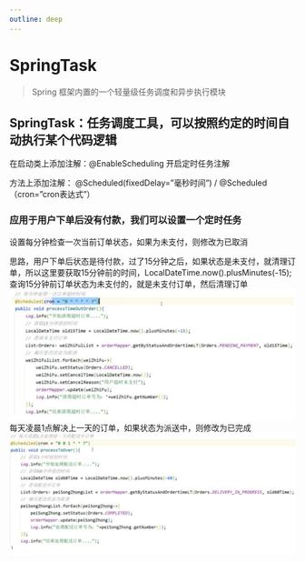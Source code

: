 ```yaml
---
outline: deep
---
```


# SpringTask

> Spring 框架内置的一个轻量级任务调度和异步执行模块

## SpringTask：任务调度工具，可以按照约定的时间自动执行某个代码逻辑
在启动类上添加注解：@EnableScheduling 开启定时任务注解

方法上添加注解： @Scheduled(fixedDelay=”毫秒时间”) / @Scheduled（cron=”cron表达式”）
### 应用于用户下单后没有付款，我们可以设置一个定时任务
设置每分钟检查一次当前订单状态，如果为未支付，则修改为已取消

思路，用户下单后状态是待付款，过了15分钟之后，如果状态是未支付，就清理订单，所以这里要获取15分钟前的时间，LocalDateTime.now().plusMinutes(-15); 查询15分钟前订单状态为未支付的，就是未支付订单，然后清理订单
![](../public/images/56.png)
每天凌晨1点解决上一天的订单，如果状态为派送中，则修改为已完成
![](../public/images/57.png)























